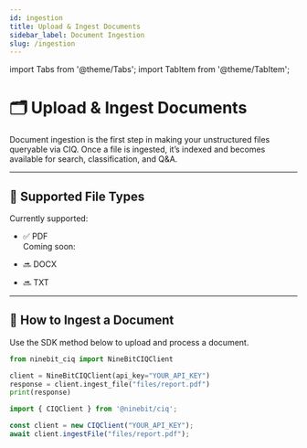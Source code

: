 ```yaml
---
id: ingestion
title: Upload & Ingest Documents
sidebar_label: Document Ingestion
slug: /ingestion
---
```


import Tabs from '@theme/Tabs';
import TabItem from '@theme/TabItem';

# 🗂️ Upload & Ingest Documents

Document ingestion is the first step in making your unstructured files queryable via CIQ. Once a file is ingested, it’s indexed and becomes available for search, classification, and Q&A.

---

## 📁 Supported File Types

Currently supported:

- ✅ PDF  
Coming soon:

- 🔜 DOCX  
- 🔜 TXT

---

## 🚀 How to Ingest a Document

Use the SDK method below to upload and process a document.

<Tabs>
  <TabItem value="python" label="Python" default>

```python
from ninebit_ciq import NineBitCIQClient

client = NineBitCIQClient(api_key="YOUR_API_KEY")
response = client.ingest_file("files/report.pdf")
print(response)
```
</TabItem> <TabItem value="js" label="JavaScript">

```js
import { CIQClient } from '@ninebit/ciq';

const client = new CIQClient("YOUR_API_KEY");
await client.ingestFile("files/report.pdf");
```
</TabItem> </Tabs>
